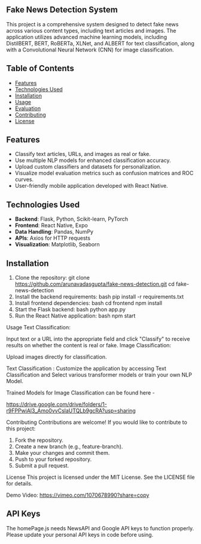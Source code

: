 
## Fake News Detection System

This project is a comprehensive system designed to detect fake news across various content types, including text articles and images. 
The application utilizes advanced machine learning models, including DistilBERT, BERT, RoBERTa, XLNet, and ALBERT for text classification, along with a Convolutional Neural Network (CNN) for image classification.

## Table of Contents

- [Features](#features)
- [Technologies Used](#technologies-used)
- [Installation](#installation)
- [Usage](#usage)
- [Evaluation](#evaluation)
- [Contributing](#contributing)
- [License](#license)

## Features

- Classify text articles, URLs, and images as real or fake.
- Use multiple NLP models for enhanced classification accuracy.
- Upload custom classifiers and datasets for personalization.
- Visualize model evaluation metrics such as confusion matrices and ROC curves.
- User-friendly mobile application developed with React Native.

## Technologies Used

- **Backend**: Flask, Python, Scikit-learn, PyTorch
- **Frontend**: React Native, Expo
- **Data Handling**: Pandas, NumPy
- **APIs**: Axios for HTTP requests
- **Visualization**: Matplotlib, Seaborn

## Installation

1. Clone the repository:
   git clone https://github.com/arunavadasgupta/fake-news-detection.git
   cd fake-news-detection
2. Install the backend requirements: bash
    pip install -r requirements.txt
3. Install frontend dependencies:
  bash
  cd frontend
  npm install
4. Start the Flask backend:
  bash
  python app.py
5. Run the React Native application:
  bash
  npm start

Usage
Text Classification:

Input text or a URL into the appropriate field and click "Classify" to receive results on whether the content is real or fake.
Image Classification:

Upload images directly for classification.

Text Classification :
Customize the application by accessing Text Classification and Select various transformer models or train your own NLP Model.

Trained Models for Image Classification can be found here - 

https://drive.google.com/drive/folders/1-r9FPPwiAl3_Amo0vvCslaUTQLb9gcRA?usp=sharing

Contributing
Contributions are welcome! If you would like to contribute to this project:

1. Fork the repository.
2. Create a new branch (e.g., feature-branch).
3. Make your changes and commit them.
4. Push to your forked repository.
5. Submit a pull request.

License
This project is licensed under the MIT License. See the LICENSE file for details.

Demo Video: 
https://vimeo.com/1070678990?share=copy


## API Keys
The homePage.js needs NewsAPI and Google API keys to function properly.
Please update your personal API keys in code before using.



